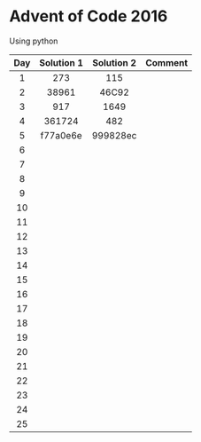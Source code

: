 # Advent of Code 2016
Using python

| Day | Solution 1 | Solution 2 | Comment |
| :-: | :--------: | :--------: | ------- |
| 1 | 273 | 115 |  |
| 2 | 38961 | 46C92 |  |
| 3 | 917 | 1649 |  |
| 4 | 361724 | 482 |  |
| 5 | f77a0e6e | 999828ec |  |
| 6 |  |  |  |
| 7 |  |  |  |
| 8 |  |  |  |
| 9 |  |  |  |
| 10 |  |  |  |
| 11 |  |  |  |
| 12 |  |  |  |
| 13 |  |  |  |
| 14 |  |  |  |
| 15 |  |  |  |
| 16 |  |  |  |
| 17 |  |  |  |
| 18 |  |  |  |
| 19 |  |  |  |
| 20 |  |  |  |
| 21 |  |  |  |
| 22 |  |  |  |
| 23 |  |  |  |
| 24 |  |  |  |
| 25 |  |  |  |
